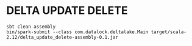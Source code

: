 # DELTA UPDATE DELETE

    sbt clean assembly
    bin/spark-submit --class com.datalock.deltalake.Main target/scala-2.12/delta_update_delete-assembly-0.1.jar